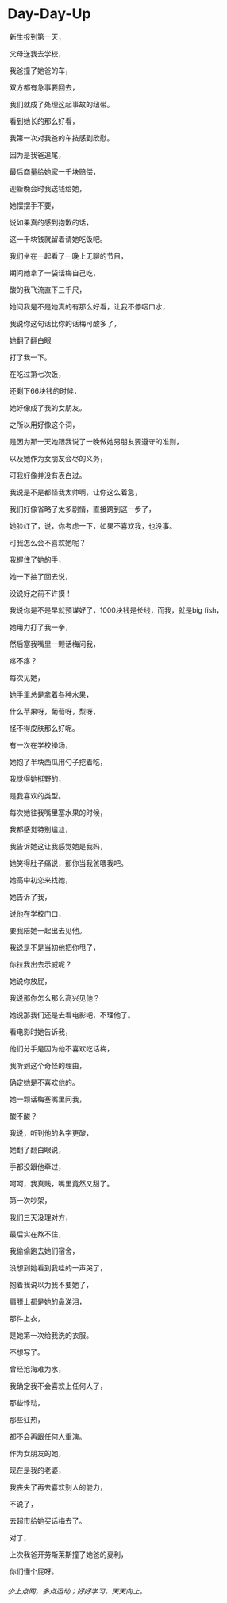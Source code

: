 # Day-Day-Up
​	        新生报到第一天，

​            父母送我去学校，

​            我爸撞了她爸的车，

​            双方都有急事要回去，

​            我们就成了处理这起事故的纽带。

​            看到她长的那么好看，

​            我第一次对我爸的车技感到欣慰。



​            因为是我爸追尾，

​            最后商量给她家一千块赔偿，

​            迎新晚会时我送钱给她，

​            她摆摆手不要，

​            说如果真的感到抱歉的话，

​            这一千块钱就留着请她吃饭吧。



​            我们坐在一起看了一晚上无聊的节目，

​            期间她拿了一袋话梅自己吃，

​            酸的我飞流直下三千尺，

​            她问我是不是她真的有那么好看，让我不停咽口水，

​            我说你这句话比你的话梅可酸多了，

​            她翻了翻白眼

​            打了我一下。



​            在吃过第七次饭，

​            还剩下66块钱的时候，

​            她好像成了我的女朋友。

​            之所以用好像这个词，

​            是因为那一天她跟我说了一晚做她男朋友要遵守的准则，

​            以及她作为女朋友会尽的义务，

​            可我好像并没有表白过。



​            我说是不是都怪我太帅啊，让你这么着急，

​            我们好像省略了太多剧情，直接跨到这一步了，

​            她脸红了，说，你考虑一下，如果不喜欢我，也没事。



​            可我怎么会不喜欢她呢？

​            我握住了她的手，

​            她一下抽了回去说，

​            没说好之前不许摸！

​            我说你是不是早就预谋好了，1000块钱是长线，而我，就是big fish，

​            她用力打了我一拳，

​            然后塞我嘴里一颗话梅问我，

​            疼不疼？



​            每次见她，

​            她手里总是拿着各种水果，

​            什么苹果呀，葡萄呀，梨呀，

​            怪不得皮肤那么好呢。



​            有一次在学校操场，

​            她抱了半块西瓜用勺子挖着吃，

​            我觉得她挺野的，

​            是我喜欢的类型。



​            每次她往我嘴里塞水果的时候，

​            我都感觉特别尴尬，

​            我告诉她这让我感觉她是我妈，

​            她笑得肚子痛说，那你当我爸喂我吧。



​            她高中初恋来找她，

​            她告诉了我，

​            说他在学校门口，

​            要我陪她一起出去见他。



​            我说是不是当初他把你甩了，

​            你拉我出去示威呢？

​            她说你放屁，

​            我说那你怎么那么高兴见他？

​            她说那我们还是去看电影吧，不理他了。



​            看电影时她告诉我，

​            他们分手是因为他不喜欢吃话梅，

​            我听到这个奇怪的理由，

​            确定她是不喜欢他的。



​            她一颗话梅塞嘴里问我，

​            酸不酸？

​            我说，听到他的名字更酸，

​            她翻了翻白眼说，

​            手都没跟他牵过，

​            呵呵，我真贱，嘴里竟然又甜了。



​            第一次吵架，

​            我们三天没理对方，

​            最后实在熬不住，

​            我偷偷跑去她们宿舍，

​            没想到她看到我哇的一声哭了，

​            抱着我说以为我不要她了，

​            肩膀上都是她的鼻涕泪，

​            那件上衣，

​            是她第一次给我洗的衣服。



​            不想写了。

​            曾经沧海难为水，

​            我确定我不会喜欢上任何人了，

​            那些悸动，

​            那些狂热，

​            都不会再跟任何人重演。

​            作为女朋友的她，

​            现在是我的老婆，

​            我丧失了再去喜欢别人的能力，

​            不说了，

​            去超市给她买话梅去了。



​            对了，

​            上次我爸开劳斯莱斯撞了她爸的夏利，

​            你们懂个屁呀。







###### 少上点网，多点运动；好好学习，天天向上。